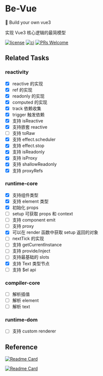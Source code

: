 # Be-Vue
🖖 Build your own vue3

实现 Vue3 核心逻辑的最简模型

[![license](https://img.shields.io/badge/license-MIT-blue.svg)](https://github.com/yzhe819/Be-Vue/blob/main/LICENSE) [![ci](https://github.com/yzhe819/Be-Vue/actions/workflows/ci.yml/badge.svg)](https://github.com/yzhe819/Be-Vue/actions/workflows/ci.yml) [![PRs Welcome](https://img.shields.io/badge/PRs-welcome-brightgreen.svg)](https://github.com/yzhe819/Be-Vue/pulls)



## Related Tasks

### reactivity

- [x]  reactive 的实现
- [x]  ref 的实现
- [x]  readonly 的实现
- [x]  computed 的实现
- [x]  track 依赖收集
- [x]  trigger 触发依赖
- [x]  支持 isReactive
- [x]  支持嵌套 reactive
- [ ]  支持 toRaw
- [x]  支持 effect.scheduler
- [x]  支持 effect.stop
- [x]  支持 isReadonly
- [x]  支持 isProxy
- [x]  支持 shallowReadonly
- [x]  支持 proxyRefs

### runtime-core

- [x]  支持组件类型
- [x]  支持 element 类型
- [x]  初始化 props
- [ ]  setup 可获取 props 和 context
- [ ]  支持 component emit
- [ ]  支持 proxy
- [x]  可以在 render 函数中获取 setup 返回的对象
- [ ]  nextTick 的实现
- [ ]  支持 getCurrentInstance
- [ ]  支持 provide/inject
- [ ]  支持最基础的 slots
- [x]  支持 Text 类型节点
- [ ]  支持 $el api

### compiler-core

- [ ]  解析插值
- [ ]  解析 element
- [ ]  解析 text

### runtime-dom

- [ ]  支持 custom renderer



## Reference

[![Readme Card](https://github-readme-stats.vercel.app/api/pin/?username=cuixiaorui&repo=mini-vue)](https://github.com/cuixiaorui/mini-vue)

[![Readme Card](https://github-readme-stats.vercel.app/api/pin/?username=vuejs&repo=vue)](https://github.com/vuejs/vue)


